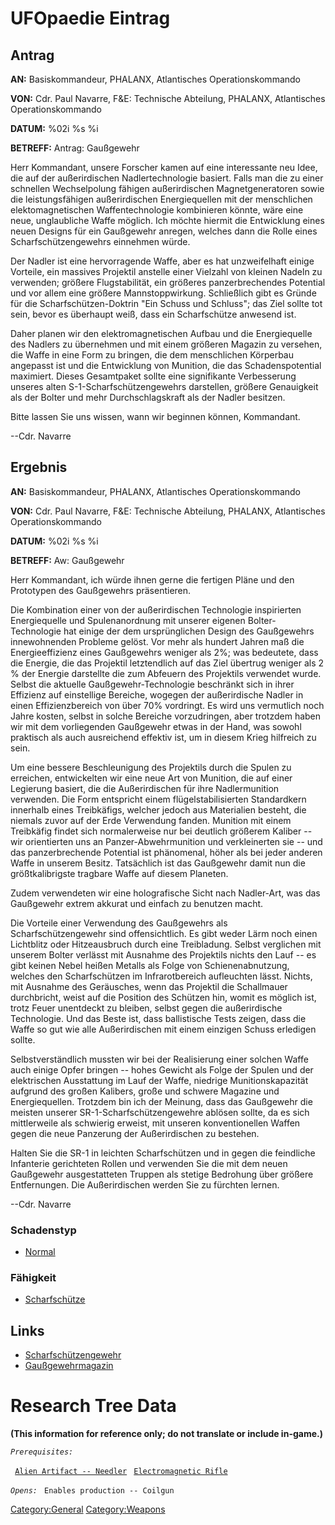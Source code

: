 # UFOpaedie Eintrag

## Antrag

**AN:** Basiskommandeur, PHALANX, Atlantisches Operationskommando

**VON:** Cdr. Paul Navarre, F&E: Technische Abteilung, PHALANX,
Atlantisches Operationskommando

**DATUM:** %02i %s %i

**BETREFF:** Antrag: Gaußgewehr

Herr Kommandant, unsere Forscher kamen auf eine interessante neu Idee,
die auf der außerirdischen Nadlertechnologie basiert. Falls man die zu
einer schnellen Wechselpolung fähigen außerirdischen Magnetgeneratoren
sowie die leistungsfähigen außerirdischen Energiequellen mit der
menschlichen elektomagnetischen Waffentechnologie kombinieren könnte,
wäre eine neue, unglaubliche Waffe möglich. Ich möchte hiermit die
Entwicklung eines neuen Designs für ein Gaußgewehr anregen, welches dann
die Rolle eines Scharfschützengewehrs einnehmen würde.

Der Nadler ist eine hervorragende Waffe, aber es hat unzweifelhaft
einige Vorteile, ein massives Projektil anstelle einer Vielzahl von
kleinen Nadeln zu verwenden; größere Flugstabilität, ein größeres
panzerbrechendes Potential und vor allem eine größere Mannstoppwirkung.
Schließlich gibt es Gründe für die Scharfschützen-Doktrin "Ein Schuss
und Schluss"; das Ziel sollte tot sein, bevor es überhaupt weiß, dass
ein Scharfschütze anwesend ist.

Daher planen wir den elektromagnetischen Aufbau und die Energiequelle
des Nadlers zu übernehmen und mit einem größeren Magazin zu versehen,
die Waffe in eine Form zu bringen, die dem menschlichen Körperbau
angepasst ist und die Entwicklung von Munition, die das
Schadenspotential maximiert. Dieses Gesamtpaket sollte eine signifikante
Verbesserung unseres alten S-1-Scharfschützengewehrs darstellen, größere
Genauigkeit als der Bolter und mehr Durchschlagskraft als der Nadler
besitzen.

Bitte lassen Sie uns wissen, wann wir beginnen können, Kommandant.

--Cdr. Navarre

## Ergebnis

**AN:** Basiskommandeur, PHALANX, Atlantisches Operationskommando

**VON:** Cdr. Paul Navarre, F&E: Technische Abteilung, PHALANX,
Atlantisches Operationskommando

**DATUM:** %02i %s %i

**BETREFF:** Aw: Gaußgewehr

Herr Kommandant, ich würde ihnen gerne die fertigen Pläne und den
Prototypen des Gaußgewehrs präsentieren.

Die Kombination einer von der außerirdischen Technologie inspirierten
Energiequelle und Spulenanordnung mit unserer eigenen Bolter-Technologie
hat einige der dem ursprünglichen Design des Gaußgewehrs innewohnenden
Probleme gelöst. Vor mehr als hundert Jahren maß die Energieeffizienz
eines Gaußgewehrs weniger als 2%; was bedeutete, dass die Energie, die
das Projektil letztendlich auf das Ziel übertrug weniger als 2 % der
Energie darstellte die zum Abfeuern des Projektils verwendet wurde.
Selbst die aktuelle Gaußgewehr-Technologie beschränkt sich in ihrer
Effizienz auf einstellige Bereiche, wogegen der außerirdische Nadler in
einen Effizienzbereich von über 70% vordringt. Es wird uns vermutlich
noch Jahre kosten, selbst in solche Bereiche vorzudringen, aber trotzdem
haben wir mit dem vorliegenden Gaußgewehr etwas in der Hand, was sowohl
praktisch als auch ausreichend effektiv ist, um in diesem Krieg
hilfreich zu sein.

Um eine bessere Beschleunigung des Projektils durch die Spulen zu
erreichen, entwickelten wir eine neue Art von Munition, die auf einer
Legierung basiert, die die Außerirdischen für ihre Nadlermunition
verwenden. Die Form entspricht einem flügelstabilisierten Standardkern
innerhalb eines Treibkäfigs, welcher jedoch aus Materialien besteht, die
niemals zuvor auf der Erde Verwendung fanden. Munition mit einem
Treibkäfig findet sich normalerweise nur bei deutlich größerem Kaliber
-- wir orientierten uns an Panzer-Abwehrmunition und verkleinerten sie
-- und das panzerbrechende Potential ist phänomenal, höher als bei jeder
anderen Waffe in unserem Besitz. Tatsächlich ist das Gaußgewehr damit
nun die größtkalibrigste tragbare Waffe auf diesem Planeten.

Zudem verwendeten wir eine holografische Sicht nach Nadler-Art, was das
Gaußgewehr extrem akkurat und einfach zu benutzen macht.

Die Vorteile einer Verwendung des Gaußgewehrs als Scharfschützengewehr
sind offensichtlich. Es gibt weder Lärm noch einen Lichtblitz oder
Hitzeausbruch durch eine Treibladung. Selbst verglichen mit unserem
Bolter verlässt mit Ausnahme des Projektils nichts den Lauf -- es gibt
keinen Nebel heißen Metalls als Folge von Schienenabnutzung, welches den
Scharfschützen im Infrarotbereich aufleuchten lässt. Nichts, mit
Ausnahme des Geräusches, wenn das Projektil die Schallmauer durchbricht,
weist auf die Position des Schützen hin, womit es möglich ist, trotz
Feuer unentdeckt zu bleiben, selbst gegen die außerirdische Technologie.
Und das Beste ist, dass ballistische Tests zeigen, dass die Waffe so gut
wie alle Außerirdischen mit einem einzigen Schuss erledigen sollte.

Selbstverständlich mussten wir bei der Realisierung einer solchen Waffe
auch einige Opfer bringen -- hohes Gewicht als Folge der Spulen und der
elektrischen Ausstattung im Lauf der Waffe, niedrige Munitionskapazität
aufgrund des großen Kalibers, große und schwere Magazine und
Energiequellen. Trotzdem bin ich der Meinung, dass das Gaußgewehr die
meisten unserer SR-1-Scharfschützengewehre ablösen sollte, da es sich
mittlerweile als schwierig erweist, mit unseren konventionellen Waffen
gegen die neue Panzerung der Außerirdischen zu bestehen.

Halten Sie die SR-1 in leichten Scharfschützen und in gegen die
feindliche Infanterie gerichteten Rollen und verwenden Sie die mit dem
neuen Gaußgewehr ausgestatteten Truppen als stetige Bedrohung über
größere Entfernungen. Die Außerirdischen werden Sie zu fürchten lernen.

--Cdr. Navarre

### Schadenstyp

- [Normal](Schaden/Normal "wikilink")

### Fähigkeit

- [Scharfschütze](Fähigkeiten/Scharfschütze "wikilink")

## Links

- [Scharfschützengewehr](Ausrüstung/Primärwaffen/Scharfschützengewehr "wikilink")
- [Gaußgewehrmagazin](Ausrüstung/Munition/Gaußgewehrmagazin "wikilink")

# Research Tree Data

**(This information for reference only; do not translate or include
in-game.)**

*`Prerequisites:`*

` `[`Alien Artifact -- Needler`](Equipment/Primary_Weapons/Needler "wikilink")
` `[`Electromagnetic Rifle`](Equipment/Primary_Weapons/Bolter_Rifle "wikilink")

*`Opens:`*
` Enables production -- Coilgun`

[Category:General](Category:General "wikilink")
[Category:Weapons](Category:Weapons "wikilink")